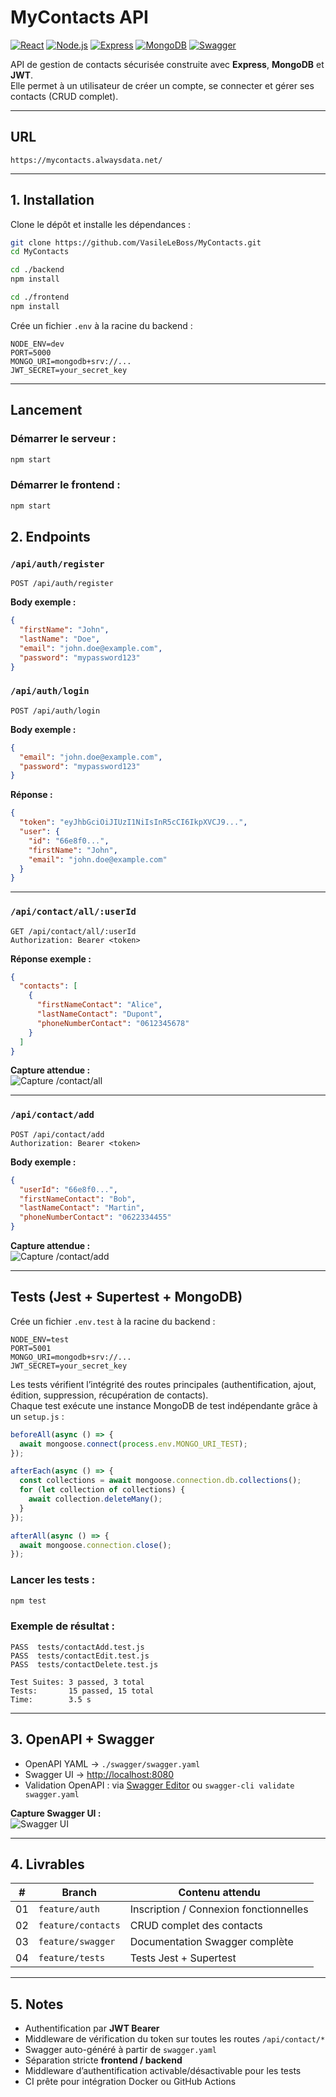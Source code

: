 # MyContacts API

[![React](https://img.shields.io/badge/React-18.3.1-blue?logo=react&logoColor=white)](https://react.dev/)
[![Node.js](https://img.shields.io/badge/Node.js-20.x-green?logo=node.js&logoColor=white)](https://nodejs.org/)
[![Express](https://img.shields.io/badge/Express-Ready-lightgrey?logo=express&logoColor=black)](https://expressjs.com/)
[![MongoDB](https://img.shields.io/badge/MongoDB-Ready-green?logo=mongodb&logoColor=white)](https://www.mongodb.com/)
[![Swagger](https://img.shields.io/badge/swagger-ui-blue)](http://localhost:8080)


API de gestion de contacts sécurisée construite avec **Express**, **MongoDB** et **JWT**.  
Elle permet à un utilisateur de créer un compte, se connecter et gérer ses contacts (CRUD complet).

---

## URL

```
https://mycontacts.alwaysdata.net/
```

---
## 1. Installation

Clone le dépôt et installe les dépendances :

```bash
git clone https://github.com/VasileLeBoss/MyContacts.git
cd MyContacts

cd ./backend
npm install

cd ./frontend
npm install

```

Crée un fichier `.env` à la racine du backend :

```env
NODE_ENV=dev
PORT=5000
MONGO_URI=mongodb+srv://...
JWT_SECRET=your_secret_key
```

---

## Lancement

### Démarrer le serveur :
```bash
npm start
```

### Démarrer le frontend :
```bash
npm start
```


## 2. Endpoints

### `/api/auth/register`

```http
POST /api/auth/register
```
**Body exemple :**
```json
{
  "firstName": "John",
  "lastName": "Doe",
  "email": "john.doe@example.com",
  "password": "mypassword123"
}
```

### `/api/auth/login`

```http
POST /api/auth/login
```
**Body exemple :**
```json
{
  "email": "john.doe@example.com",
  "password": "mypassword123"
}
```

**Réponse :**
```json
{
  "token": "eyJhbGciOiJIUzI1NiIsInR5cCI6IkpXVCJ9...",
  "user": {
    "id": "66e8f0...",
    "firstName": "John",
    "email": "john.doe@example.com"
  }
}
```

---

### `/api/contact/all/:userId`

```http
GET /api/contact/all/:userId
Authorization: Bearer <token>
```

**Réponse exemple :**
```json
{
  "contacts": [
    {
      "firstNameContact": "Alice",
      "lastNameContact": "Dupont",
      "phoneNumberContact": "0612345678"
    }
  ]
}
```

**Capture attendue :**  
![Capture /contact/all](./screenshots/contact-all.png)

---

### `/api/contact/add`

```http
POST /api/contact/add
Authorization: Bearer <token>
```
**Body exemple :**
```json
{
  "userId": "66e8f0...",
  "firstNameContact": "Bob",
  "lastNameContact": "Martin",
  "phoneNumberContact": "0622334455"
}
```

**Capture attendue :**  
![Capture /contact/add](./screenshots/contact-add.png)

---

## Tests (Jest + Supertest + MongoDB)

Crée un fichier `.env.test` à la racine du backend :

```env
NODE_ENV=test
PORT=5001
MONGO_URI=mongodb+srv://...
JWT_SECRET=your_secret_key
```


Les tests vérifient l’intégrité des routes principales (authentification, ajout, édition, suppression, récupération de contacts).  
Chaque test exécute une instance MongoDB de test indépendante grâce à un `setup.js` :

```js
beforeAll(async () => {
  await mongoose.connect(process.env.MONGO_URI_TEST);
});

afterEach(async () => {
  const collections = await mongoose.connection.db.collections();
  for (let collection of collections) {
    await collection.deleteMany();
  }
});

afterAll(async () => {
  await mongoose.connection.close();
});
```

### Lancer les tests :
```bash
npm test
```

### Exemple de résultat :
```
PASS  tests/contactAdd.test.js
PASS  tests/contactEdit.test.js
PASS  tests/contactDelete.test.js

Test Suites: 3 passed, 3 total
Tests:       15 passed, 15 total
Time:        3.5 s
```

---


## 3. OpenAPI + Swagger

- OpenAPI YAML → `./swagger/swagger.yaml`  
- Swagger UI → [http://localhost:8080](http://localhost:8080)  
- Validation OpenAPI : via [Swagger Editor](https://editor.swagger.io/) ou `swagger-cli validate swagger.yaml`

**Capture Swagger UI :**  
![Swagger UI](./screenshots/swagger-ui.png)

---

## 4. Livrables

| # | Branch | Contenu attendu |
|---|--------|----------------|
| 01 | `feature/auth` | Inscription / Connexion fonctionnelles |
| 02 | `feature/contacts` | CRUD complet des contacts |
| 03 | `feature/swagger` | Documentation Swagger complète |
| 04 | `feature/tests` | Tests Jest + Supertest |

---

## 5. Notes

- Authentification par **JWT Bearer**  
- Middleware de vérification du token sur toutes les routes `/api/contact/*`  
- Swagger auto-généré à partir de `swagger.yaml`  
- Séparation stricte **frontend / backend**  
- Middleware d’authentification activable/désactivable pour les tests  
- CI prête pour intégration Docker ou GitHub Actions  

